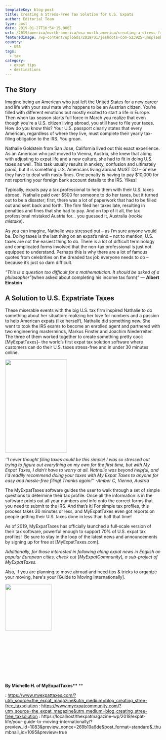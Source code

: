 ```yaml
---
templateKey: blog-post
title: Creating a Stress-Free Tax Solution for U.S. Expats
author: Editorial Team
type: post
date: 2019-01-27T16:54:15.000Z
url: /2019/america/north-america/usa-north-america/creating-a-stress-free-tax-solution-for-u-s-expats/
featuredimage: /wp-content/uploads/2019/01/jeshoots-com-523925-unsplash.jpg
country:
  - USA
tags:
  - tax
category:
  - expat tips
  - destinations
---
```


## The Story

Imagine being an American who just left the United States for a new career and life with your soul mate who happens to be an Austrian citizen. You’re filled with different emotions but mostly excited to start a life in Europe. Then when tax season starts full force in March you realize that even though you’re a U.S. citizen living abroad, you still have to file your taxes. How do you know this? Your U.S. passport clearly states that every American, regardless of where they live, must complete their yearly tax-filing obligation to the IRS. You groan.

Nathalie Goldstein from San Jose, California lived out this exact experience. As an American who just moved to Vienna, Austria, she knew that along with adjusting to expat life and a new culture, she had to fit in doing U.S. taxes as well. This task usually results in anxiety, confusion and ultimately panic, but it is something U.S. Americans living abroad MUST DO &#8211; or else they have to deal with nasty fines. One penalty is having to pay \$10,000 for not reporting your foreign bank account details to the IRS. Yikes!

Typically, expats pay a tax professional to help them with their U.S. taxes abroad.  Nathalie paid over \$500 for someone to do her taxes, but it turned out to be a disaster; first, there was a lot of paperwork that had to be filled out and sent back and forth. The firm filed her taxes late, resulting in penalties and fines that she had to pay. And on top of it all, the tax professional mistaked Austria for… you guessed it, Australia (_rookie mistake_).

As you can imagine, Nathalie was stressed out &#8211; as I’m sure anyone would be. Doing taxes is the last thing on an expat’s mind &#8211; not to mention, U.S. taxes are not the easiest thing to do. There is a lot of difficult terminology and complicated forms involved that the non-tax professional is just not equipped to understand. Perhaps this is why there are a lot of famous quotes from celebrities on the dreaded tax job everyone needs to do &#8211; because it’s just so darn difficult.

_“This is a question too difficult for a mathematician. It should be asked of a philosopher&#8221;_(when asked about completing his income tax form)” ― **Albert Einstein**

## A Solution to U.S. Expatriate Taxes

These miserable events with the big U.S. tax firm inspired Nathalie to do something about her situation: realizing her love for numbers and a passion to help American expats (like herself), Nathalie did something new. She went to took the IRS exams to become an enrolled agent and partnered with two engineering masterminds, Markus Finster and Joachim Niederreiter. The three of them worked together to create something pretty cool: [MyExpatTaxes]&#8211; the world’s first expat tax solution software where customers can do their U.S. taxes stress-free and in under 30 minutes online.

<img  src="/img/uploads/2019/01/websitegraphic-200x300.png" alt="" width="200" height="300" srcset="/img/uploads/2019/01/websitegraphic-200x300.png 200w, /img/uploads/2019/01/websitegraphic.png 600w" sizes="(max-width: 200px) 100vw, 200px" />

_‘’I never thought filing taxes could be this simple! I was so stressed out trying to figure out everything on my own for the first time, but with My Expat Taxes, I didn't have to worry at all. Nathalie was beyond helpful, and I'd readily recommend doing your taxes with My Expat Taxes to anyone for easy and hassle-free filing! Thanks again!’’ -Amber C, Vienna, Austria_

The MyExpatTaxes software guides the user to walk through a set of simple questions to determine their tax profile. Once all the information is in the software prints out all your numbers and info onto the correct forms that you need to submit to the IRS. And that’s it! For simple tax profiles, this process takes 30 minutes or less, and MyExpatTaxes even got reports on people getting their U.S. taxes done in less than half that time!

As of 2019, MyExpatTaxes has officially launched a full-scale version of their tax software, powerful enough to support 70% of U.S. expat tax profiles!  Be sure to stay in the loop of the latest news and announcements by signing up for free at [MyExpatTaxes.com].

_Additionally, for those interested in following along expat news in English on popular European cities, check out_ [_MyExpatCommunity_]_, a sub-project of MyExpatTaxes._

Also, if you are planning to move abroad and need tips & tricks to organize your moving, here's your [Guide to Moving Internationally].

<img  src="/img/uploads/2019/01/Michelle-Mock-Photography-color-3-150x150.jpg" alt="" width="150" height="150" />

&nbsp;

&nbsp;

&nbsp;

&nbsp;

&nbsp;

**By Michelle H. of MyExpatTaxes\*\*** \*\*

: https://www.myexpattaxes.com/?utm_source=the_expat_magazine&utm_medium=blog_creating_stree-free_taxsolution
: https://www.myexpatcommunity.com/?utm_source=the_expat_magazine&utm_medium=blog_creating_stree-free_taxsolution
: https://localhost/thexpatmagazine-wp/2018/expat-life/your-guide-to-moving-internationally/?preview_id=1083&preview_nonce=269b10a6de&post_format=standard&_thumbnail_id=1095&preview=true
